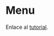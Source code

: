 # Menu

Enlace al [tutorial](https://docs.godotengine.org/es/latest/getting_started/step_by_step/scripting.html#scripting-a-scene).